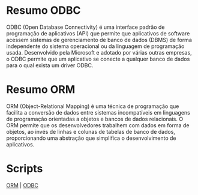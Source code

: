 # Resumo ODBC

ODBC (Open Database Connectivity) é uma interface padrão de programação de aplicativos (API) que permite que aplicativos de software acessem sistemas de gerenciamento de banco de dados (DBMS) de forma independente do sistema operacional ou da linguagem de programação usada. Desenvolvido pela Microsoft e adotado por várias outras empresas, o ODBC permite que um aplicativo se conecte a qualquer banco de dados para o qual exista um driver ODBC.

# Resumo ORM

ORM (Object-Relational Mapping) é uma técnica de programação que facilita a conversão de dados entre sistemas incompatíveis em linguagens de programação orientadas a objetos e bancos de dados relacionais. O ORM permite que os desenvolvedores trabalhem com dados em forma de objetos, ao invés de linhas e colunas de tabelas de banco de dados, proporcionando uma abstração que simplifica o desenvolvimento de aplicativos.


# Scripts


 [ORM](cod-orm.py) | [ODBC](cod-odbc.py)
